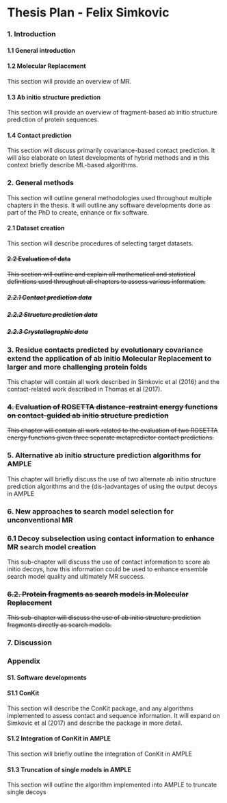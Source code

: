 # Thesis Plan - Felix Simkovic

### 1. Introduction

#### 1.1 General introduction

#### 1.2 Molecular Replacement
This section will provide an overview of MR.

#### 1.3 Ab initio structure prediction
This section will provide an overview of fragment-based ab initio structure prediction of protein sequences.

#### 1.4 Contact prediction
This section will discuss primarily covariance-based contact prediction. It will also elaborate on latest developments of hybrid methods and in this context briefly describe ML-based algorithms.

### 2. General methods
This section will outline general methodologies used throughout multiple chapters in the thesis. It will outline any software developments done as part of the PhD to create, enhance or fix software.

#### 2.1 Dataset creation
This section will describe procedures of selecting target datasets.

#### <s>2.2 Evaluation of data</s>
<s>This section will outline and explain all mathematical and statistical definitions used throughout all chapters to assess various information.</s>

##### <s>2.2.1 Contact prediction data</s>

##### <s>2.2.2 Structure prediction data</s>

##### <s>2.2.3 Crystallographic data</s>

### 3. Residue contacts predicted by evolutionary covariance extend the application of ab initio Molecular Replacement to larger and more challenging protein folds
This chapter will contain all work described in Simkovic et al (2016) and the contact-related work described in Thomas et al (2017).

### <s>4. Evaluation of ROSETTA distance-restraint energy functions on contact-guided ab initio structure prediction</s>
<s>This chapter will contain all work related to the evaluation of two ROSETTA energy functions given three separate metapredictor contact predictions.</s>

### 5. Alternative ab initio structure prediction algorithms for AMPLE
This chapter will briefly discuss the use of two alternate ab initio structure prediction algorithms and the (dis-)advantages of using the output decoys in AMPLE

### 6. New approaches to search model selection for unconventional MR

### 6.1 Decoy subselection using contact information to enhance MR search model creation
This sub-chapter will discuss the use of contact information to score ab initio decoys, how this information could be used to enhance ensemble search model quality and ultimately MR success.

### <s>6.2. Protein fragments as search models in Molecular Replacement</s>
<s>This sub-chapter will discuss the use of ab initio structure prediction fragments directly as search models.</s>

### 7. Discussion

### Appendix

#### S1. Software developments

#### S1.1 ConKit
This section will describe the ConKit package, and any algorithms implemented to assess contact and sequence information. 
It will expand on Simkovic et al (2017) and describe the package in more detail.

#### S1.2 Integration of ConKit in AMPLE
This section will briefly outline the integration of ConKit in AMPLE

#### S1.3 Truncation of single models in AMPLE
This section will outline the algorithm implemented into AMPLE to truncate single decoys
